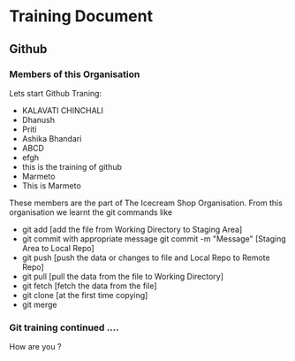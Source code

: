 # Training Document

## Github

### Members of this Organisation
Lets start Github Traning:
- KALAVATI CHINCHALI
- Dhanush
- Priti
- Ashika Bhandari
- ABCD
- efgh
- this is the training of github
- Marmeto
- This is Marmeto

These members are the part of The Icecream Shop Organisation. From this organisation we learnt the git commands like 
- git add [add the file from Working Directory to Staging Area]
- git commit with appropriate message 
   git commit -m "Message"         [Staging Area to Local Repo]
- git push [push the data or changes to file and Local Repo to Remote Repo]
- git pull [pull the data from the file to Working Directory]
- git fetch [fetch the data from the file]
- git clone [at the first time copying] 
- git merge

### Git training continued ....
   How are you ?
